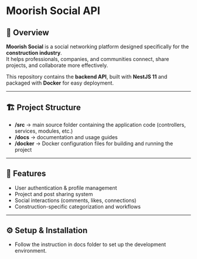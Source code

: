 # Moorish Social API

## 📌 Overview
**Moorish Social** is a social networking platform designed specifically for the **construction industry**.  
It helps professionals, companies, and communities connect, share projects, and collaborate more effectively.

This repository contains the **backend API**, built with **NestJS 11** and packaged with **Docker** for easy deployment.

---

## 🏗️ Project Structure
- **/src** → main source folder containing the application code (controllers, services, modules, etc.)
- **/docs** → documentation and usage guides
- **/docker** → Docker configuration files for building and running the project

---

## 🚀 Features
- User authentication & profile management
- Project and post sharing system
- Social interactions (comments, likes, connections)
- Construction-specific categorization and workflows

---

## ⚙️ Setup & Installation
- Follow the instruction in docs folder to set up the development environment.